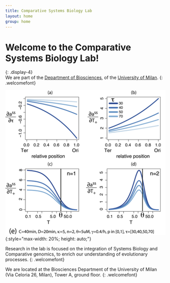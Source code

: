 ```yaml
---
title: Comparative Systems Biology Lab
layout: home
group: home
---
```


# Welcome to the Comparative Systems Biology Lab!
{: .display-4}
<br>
We are part of the [Department of Biosciences](https://eng.dbs.unimi.it/ecm/home), of the [University of Milan](https://www.unimi.it/en).
{: .welcomefont}

![Comparative Systems Biology Lab Logo](static/img/pub/gemo23.png){:style="max-width: 20%; height: auto;"}

Research in the lab is focused on the integration of Systems Biology and Comparative genomics, to enrich our understanding of evolutionary processes.
{: .welcomefont}

We are located at the Biosciences Department of the University of Milan (Via Celoria 26, Milan), Tower A, ground floor.
{: .welcomefont}
